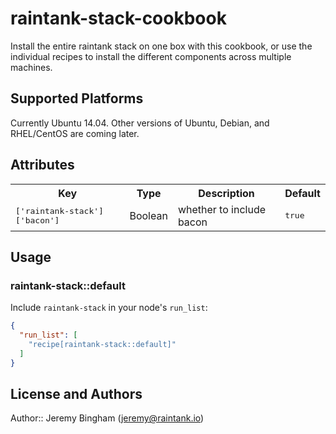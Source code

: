 # raintank-stack-cookbook

Install the entire raintank stack on one box with this cookbook, or use the individual recipes to install the different components across multiple machines.

## Supported Platforms

Currently Ubuntu 14.04. Other versions of Ubuntu, Debian, and RHEL/CentOS are coming later.

## Attributes

<table>
  <tr>
    <th>Key</th>
    <th>Type</th>
    <th>Description</th>
    <th>Default</th>
  </tr>
  <tr>
    <td><tt>['raintank-stack']['bacon']</tt></td>
    <td>Boolean</td>
    <td>whether to include bacon</td>
    <td><tt>true</tt></td>
  </tr>
</table>

## Usage

### raintank-stack::default

Include `raintank-stack` in your node's `run_list`:

```json
{
  "run_list": [
    "recipe[raintank-stack::default]"
  ]
}
```

## License and Authors

Author:: Jeremy Bingham (<jeremy@raintank.io>)
